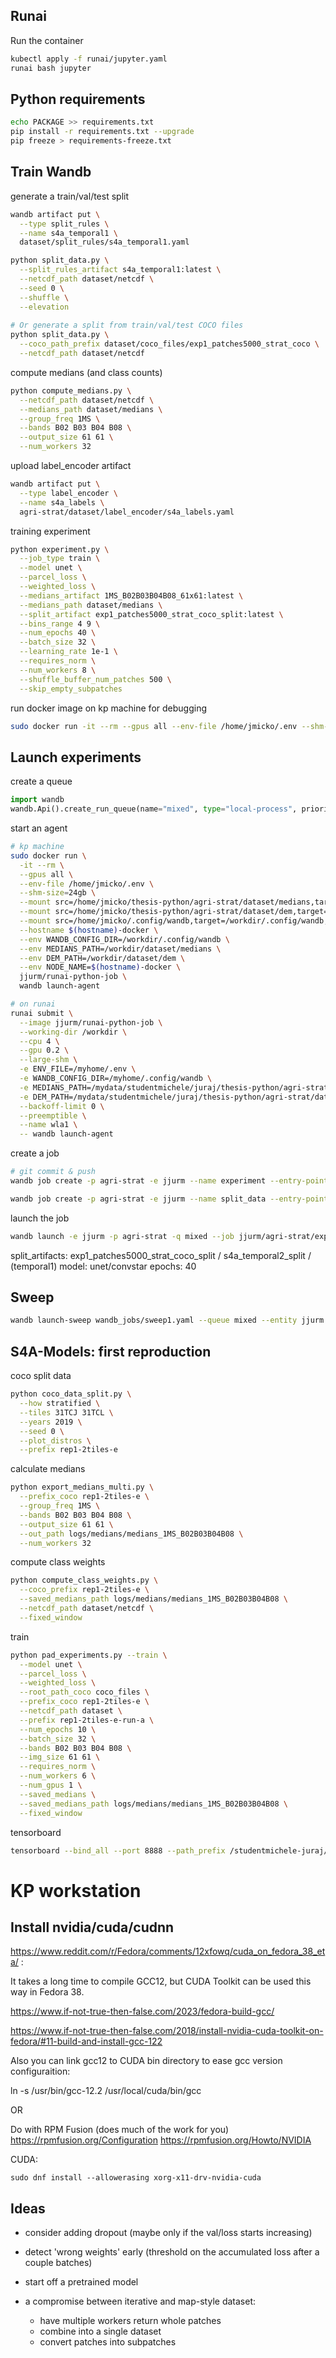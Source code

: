 ## Runai

Run the container

```bash
kubectl apply -f runai/jupyter.yaml
runai bash jupyter
```

## Python requirements

```bash
echo PACKAGE >> requirements.txt
pip install -r requirements.txt --upgrade
pip freeze > requirements-freeze.txt
```


## Train Wandb

generate a train/val/test split

```bash
wandb artifact put \
  --type split_rules \
  --name s4a_temporal1 \
  dataset/split_rules/s4a_temporal1.yaml

python split_data.py \
  --split_rules_artifact s4a_temporal1:latest \
  --netcdf_path dataset/netcdf \
  --seed 0 \
  --shuffle \
  --elevation
  
# Or generate a split from train/val/test COCO files
python split_data.py \
  --coco_path_prefix dataset/coco_files/exp1_patches5000_strat_coco \
  --netcdf_path dataset/netcdf
```

compute medians (and class counts)

```bash
python compute_medians.py \
  --netcdf_path dataset/netcdf \
  --medians_path dataset/medians \
  --group_freq 1MS \
  --bands B02 B03 B04 B08 \
  --output_size 61 61 \
  --num_workers 32
```

upload label_encoder artifact

```bash
wandb artifact put \
  --type label_encoder \
  --name s4a_labels \
  agri-strat/dataset/label_encoder/s4a_labels.yaml
```

training experiment

```bash
python experiment.py \
  --job_type train \
  --model unet \
  --parcel_loss \
  --weighted_loss \
  --medians_artifact 1MS_B02B03B04B08_61x61:latest \
  --medians_path dataset/medians \
  --split_artifact exp1_patches5000_strat_coco_split:latest \
  --bins_range 4 9 \
  --num_epochs 40 \
  --batch_size 32 \
  --learning_rate 1e-1 \
  --requires_norm \
  --num_workers 8 \
  --shuffle_buffer_num_patches 500 \
  --skip_empty_subpatches
```

run docker image on kp machine for debugging

```bash
sudo docker run -it --rm --gpus all --env-file /home/jmicko/.env --shm-size=24gb --mount src=/home/jmicko/thesis-python/agri-strat,target=/workdir/agri-strat,type=bind --mount src=/home/jmicko/thesis-python/agri-strat/dataset/dem,target=/workdir/dataset/dem,type=bind --hostname $(hostname)-debug --env NODE_NAME=$(hostname)-debug jjurm/runai-python-job bash
```


## Launch experiments

create a queue
```python
import wandb
wandb.Api().create_run_queue(name="mixed", type="local-process", prioritization_mode="V0")
```

start an agent
```bash
# kp machine
sudo docker run \
  -it --rm \
  --gpus all \
  --env-file /home/jmicko/.env \
  --shm-size=24gb \
  --mount src=/home/jmicko/thesis-python/agri-strat/dataset/medians,target=/workdir/dataset/medians,type=bind \
  --mount src=/home/jmicko/thesis-python/agri-strat/dataset/dem,target=/workdir/dataset/dem,type=bind \
  --mount src=/home/jmicko/.config/wandb,target=/workdir/.config/wandb,type=bind \
  --hostname $(hostname)-docker \
  --env WANDB_CONFIG_DIR=/workdir/.config/wandb \
  --env MEDIANS_PATH=/workdir/dataset/medians \
  --env DEM_PATH=/workdir/dataset/dem \
  --env NODE_NAME=$(hostname)-docker \
  jjurm/runai-python-job \
  wandb launch-agent

# on runai
runai submit \
  --image jjurm/runai-python-job \
  --working-dir /workdir \
  --cpu 4 \
  --gpu 0.2 \
  --large-shm \
  -e ENV_FILE=/myhome/.env \
  -e WANDB_CONFIG_DIR=/myhome/.config/wandb \
  -e MEDIANS_PATH=/mydata/studentmichele/juraj/thesis-python/agri-strat/dataset/medians \
  -e DEM_PATH=/mydata/studentmichele/juraj/thesis-python/agri-strat/dataset/dem \
  --backoff-limit 0 \
  --preemptible \
  --name wla1 \
  -- wandb launch-agent
```

create a job
```bash
# git commit & push
wandb job create -p agri-strat -e jjurm --name experiment --entry-point agri-strat/experiment.py --git-hash $(git rev-parse HEAD) --runtime 3.10 git https://github.com/jjurm/master-thesis-code.git

wandb job create -p agri-strat -e jjurm --name split_data --entry-point agri-strat/split_data.py --git-hash $(git rev-parse HEAD) --runtime 3.10 git https://github.com/jjurm/master-thesis-code.git
```

launch the job
```bash
wandb launch -e jjurm -p agri-strat -q mixed --job jjurm/agri-strat/experiment:latest --priority medium --config wandb_jobs/experiment.json
```

split_artifacts: exp1_patches5000_strat_coco_split / s4a_temporal2_split / (temporal1)
model: unet/convstar
epochs: 40


## Sweep

```bash
wandb launch-sweep wandb_jobs/sweep1.yaml --queue mixed --entity jjurm --project agri-strat
```


## S4A-Models: first reproduction

coco split data

```bash
python coco_data_split.py \
  --how stratified \
  --tiles 31TCJ 31TCL \
  --years 2019 \
  --seed 0 \
  --plot_distros \
  --prefix rep1-2tiles-e
```

calculate medians

```bash
python export_medians_multi.py \
  --prefix_coco rep1-2tiles-e \
  --group_freq 1MS \
  --bands B02 B03 B04 B08 \
  --output_size 61 61 \
  --out_path logs/medians/medians_1MS_B02B03B04B08 \
  --num_workers 32
```

compute class weights

```bash
python compute_class_weights.py \
  --coco_prefix rep1-2tiles-e \
  --saved_medians_path logs/medians/medians_1MS_B02B03B04B08 \
  --netcdf_path dataset/netcdf \
  --fixed_window
```

train

```bash
python pad_experiments.py --train \
  --model unet \
  --parcel_loss \
  --weighted_loss \
  --root_path_coco coco_files \
  --prefix_coco rep1-2tiles-e \
  --netcdf_path dataset \
  --prefix rep1-2tiles-e-run-a \
  --num_epochs 10 \
  --batch_size 32 \
  --bands B02 B03 B04 B08 \
  --img_size 61 61 \
  --requires_norm \
  --num_workers 6 \
  --num_gpus 1 \
  --saved_medians \
  --saved_medians_path logs/medians/medians_1MS_B02B03B04B08 \
  --fixed_window
```

tensorboard

```bash
tensorboard --bind_all --port 8888 --path_prefix /studentmichele-juraj/$JOB_NAME --logdir /mydata/studentmichele/juraj/thesis-python/S4A-Models/logs/unet/...run/run_timestamp
```


# KP workstation

## Install nvidia/cuda/cudnn

https://www.reddit.com/r/Fedora/comments/12xfowq/cuda_on_fedora_38_eta/
:

It takes a long time to compile GCC12, but CUDA Toolkit can be used this way in Fedora 38.

https://www.if-not-true-then-false.com/2023/fedora-build-gcc/

https://www.if-not-true-then-false.com/2018/install-nvidia-cuda-toolkit-on-fedora/#11-build-and-install-gcc-122

Also you can link gcc12 to CUDA bin directory to ease gcc version configuraition:

ln -s /usr/bin/gcc-12.2 /usr/local/cuda/bin/gcc

OR

Do with RPM Fusion (does much of the work for you)
https://rpmfusion.org/Configuration
https://rpmfusion.org/Howto/NVIDIA

CUDA:
```
sudo dnf install --allowerasing xorg-x11-drv-nvidia-cuda
```


## Ideas

- consider adding dropout (maybe only if the val/loss starts increasing)
- detect 'wrong weights' early (threshold on the accumulated loss after a couple batches)
- start off a pretrained model

- a compromise between iterative and map-style dataset:
  - have multiple workers return whole patches
  - combine into a single dataset
  - convert patches into subpatches
